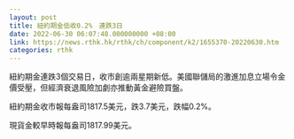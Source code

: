 ```yaml
---
layout: post
title: 紐約期金低收0.2%　連跌3日
date: 2022-06-30 06:07:48.000000000 +08:00
link: https://news.rthk.hk/rthk/ch/component/k2/1655370-20220630.htm
categories: rthk
---
```


紐約期金連跌3個交易日，收市創逾兩星期新低。美國聯儲局的激進加息立場令金價受壓，但經濟衰退風險加劇亦推動黃金避險買盤。

紐約期金收市報每盎司1817.5美元，跌3.7美元，跌幅0.2%。

現貨金較早時報每盎司1817.99美元。

